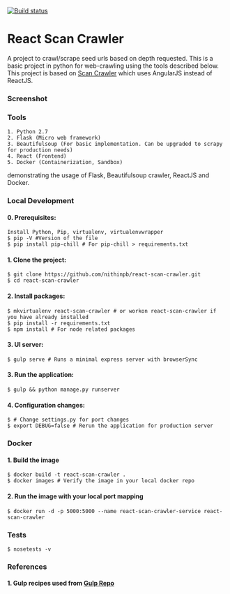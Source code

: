 [![Build status](https://travis-ci.org/nithinpb/react-scan-crawler.svg?branch=master)](https://travis-ci.org/nithinpb/react-scan-crawler)

# React Scan Crawler

A project to crawl/scrape seed urls based on depth requested. This is a basic project in python for web-crawling using the tools described below. This project is based on [Scan Crawler](https://github.com/nithinpb/scan-crawler) which uses AngularJS instead of ReactJS.

### Screenshot

### Tools 

	1. Python 2.7
	2. Flask (Micro web framework)
	3. Beautifulsoup (For basic implementation. Can be upgraded to scrapy for production needs)
	4. React (Frontend)
	5. Docker (Containerization, Sandbox)

demonstrating the usage of Flask, Beautifulsoup crawler, ReactJS and Docker. 

### Local Development

#### 0. Prerequisites: 

	Install Python, Pip, virtualenv, virtualenvwrapper
	$ pip -V #Version of the file
	$ pip install pip-chill # For pip-chill > requirements.txt

#### 1. Clone the project:

	$ git clone https://github.com/nithinpb/react-scan-crawler.git
	$ cd react-scan-crawler

#### 2. Install packages:

	$ mkvirtualenv react-scan-crawler # or workon react-scan-crawler if you have already installed
	$ pip install -r requirements.txt
	$ npm install # For node related packages

#### 3. UI server: 

	$ gulp serve # Runs a minimal express server with browserSync

#### 3. Run the application:

	$ gulp && python manage.py runserver

#### 4. Configuration changes:
	$ # Change settings.py for port changes
	$ export DEBUG=false # Rerun the application for production server

### Docker 

#### 1. Build the image

	$ docker build -t react-scan-crawler .
	$ docker images # Verify the image in your local docker repo

#### 2. Run the image with your local port mapping	

	$ docker run -d -p 5000:5000 --name react-scan-crawler-service react-scan-crawler

### Tests

	$ nosetests -v

### References

#### 1. Gulp recipes used from [Gulp Repo](https://github.com/gulpjs/gulp/tree/master/docs/recipes)